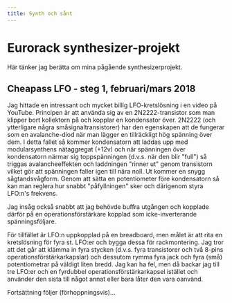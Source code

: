 ```yaml
---
title: Synth och sånt
---
```

# Eurorack synthesizer-projekt

Här tänker jag berätta om mina pågående synthesizerprojekt.

## Cheapass LFO - steg 1, februari/mars 2018

Jag hittade en intressant och mycket billig LFO-kretslösning i en video på YouTube. Principen är att använda sig av en 2N2222-transistor som man klipper bort kollektorn på och kopplar en kondensator över. 2N2222 (och ytterligare några småsignaltransistorer) har den egenskapen att de fungerar som en avalanche-diod när man lägger en tillräckligt hög spänning över dem. I detta fallet så kommer kondensatorn att laddas upp med modularsynthens nätaggregat (+12v) och när spänningen över kondensatorn närmar sig toppspänningen (d.v.s. när den blir "full") så triggas avalancheeffekten och laddningen "rinner ut" genom transistorn vilket gör att spänningen faller igen till nära noll. Ut kommer en snygg sågtandsvågform. Genom att sätta en potentiometer före kondensatorn så kan man reglera hur snabbt "påfyllningen" sker och därigenom styra LFO:n's frekvens.

Jag insåg också snabbt att jag behövde buffra utgången och kopplade därför på en operationsförstärkare kopplad som icke-inverterande spänningsföljare.

För tillfället är LFO:n uppkopplad på en breadboard, men målet är att rita en kretslösning för fyra st. LFO:er och bygga dessa för rackmontering. Jag tror att det går att klämma in fyra stycken (d.v.s. fyra transistorer och två 8-pins operationsförstärkarkapslar) och dessutom rymma fyra jack och fyra (små) potentiometrar på väldigt liten bredd. Jag kan ha fel, men då backar jag till tre LFO:er och en fyrdubbel operationsförstärkarkapsel istället och använder den sista till något annat eller bara låter den vara oanvänd.

Fortsättning följer (förhoppningsvis)...